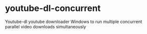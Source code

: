 # youtube-dl-concurrent
Youtube-dl youtube downloader Windows to run multiple concurrent parallel video downloads simultaneously
